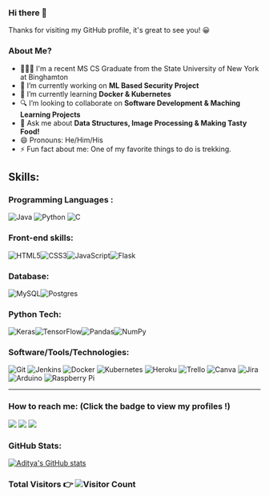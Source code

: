 ### Hi there 👋

Thanks for visiting my GitHub profile, it's great to see you! 😀

### About Me?
- 👨🏻‍🎓 I'm a recent MS CS Graduate from the State University of New York at Binghamton
- 🔭 I’m currently working on <strong>ML Based Security Project</strong>
- 🌱 I’m currently learning <strong>Docker & Kubernetes </strong>
- 🔍 I’m looking to collaborate on <strong>Software Development & Maching Learning Projects</strong>
- 💬 Ask me about <strong>Data Structures, Image Processing & Making Tasty Food! </strong>
- 😄 Pronouns: He/Him/His
- ⚡ Fun fact about me: One of my favorite things to do is trekking.


## Skills:

### Programming Languages :
![Java](https://img.shields.io/badge/java-%23ED8B00.svg?style=for-the-badge&logo=java&logoColor=white)  ![Python](https://img.shields.io/badge/python-%2314354C.svg?style=for-the-badge&logo=python&logoColor=white)  ![C](https://img.shields.io/badge/c-%2300599C.svg?style=for-the-badge&logo=c&logoColor=white)

### Front-end skills:

![HTML5](https://img.shields.io/badge/html5-%23E34F26.svg?style=for-the-badge&logo=html5&logoColor=white)![CSS3](https://img.shields.io/badge/css3-%231572B6.svg?style=for-the-badge&logo=css3&logoColor=white)![JavaScript](https://img.shields.io/badge/javascript-%23323330.svg?style=for-the-badge&logo=javascript&logoColor=%23F7DF1E)![Flask](https://img.shields.io/badge/flask-%23000.svg?style=for-the-badge&logo=flask&logoColor=white)

### Database:
![MySQL](https://img.shields.io/badge/mysql-%2300f.svg?style=for-the-badge&logo=mysql&logoColor=white)![Postgres](https://img.shields.io/badge/postgres-%23316192.svg?style=for-the-badge&logo=postgresql&logoColor=white)

### Python Tech:
![Keras](https://img.shields.io/badge/Keras-%23D00000.svg?style=for-the-badge&logo=Keras&logoColor=white)![TensorFlow](https://img.shields.io/badge/TensorFlow-%23FF6F00.svg?style=for-the-badge&logo=TensorFlow&logoColor=white)![Pandas](https://img.shields.io/badge/pandas-%23150458.svg?style=for-the-badge&logo=pandas&logoColor=white)![NumPy](https://img.shields.io/badge/numpy-%23013243.svg?style=for-the-badge&logo=numpy&logoColor=white)

### Software/Tools/Technologies:
![Git](https://img.shields.io/badge/git-%23F05033.svg?style=for-the-badge&logo=git&logoColor=white)
  ![Jenkins](https://img.shields.io/badge/jenkins-%232C5263.svg?style=for-the-badge&logo=jenkins&logoColor=white)
  ![Docker](https://img.shields.io/badge/docker-%230db7ed.svg?style=for-the-badge&logo=docker&logoColor=white)
  ![Kubernetes](https://img.shields.io/badge/kubernetes-%23326ce5.svg?style=for-the-badge&logo=kubernetes&logoColor=white)
  ![Heroku](https://img.shields.io/badge/heroku-%23430098.svg?style=for-the-badge&logo=heroku&logoColor=white)
  ![Trello](https://img.shields.io/badge/Trello-%23026AA7.svg?style=for-the-badge&logo=Trello&logoColor=white)
  ![Canva](https://img.shields.io/badge/Canva-%2300C4CC.svg?style=for-the-badge&logo=Canva&logoColor=white)
  ![Jira](https://img.shields.io/badge/jira-%230A0FFF.svg?style=for-the-badge&logo=jira&logoColor=white)
  ![Arduino](https://img.shields.io/badge/-Arduino-00979D?style=for-the-badge&logo=Arduino&logoColor=white)
  ![Raspberry Pi](https://img.shields.io/badge/-RaspberryPi-C51A4A?style=for-the-badge&logo=Raspberry-Pi)

<hr>

### How to reach me: <strong>(Click the badge to view my profiles !)</strong>

<img src="https://img.shields.io/badge/achaud12@binghamton.edu-%23D14836.svg?&style=for-the-badge&logo=gmail&logoColor=white" href="achaud12@binghamton.edu">   <a  href="https://www.instagram.com/aadi.ctive/"><img src="https://img.shields.io/badge/@aadi.ctive_-%23E4405F.svg?&style=for-the-badge&logo=instagram&logoColor=white"></a>   <a href="https://www.linkedin.com/in/aadi-ctive/"><img src="https://img.shields.io/badge/Aditya Chaudhari-%230077B5.svg?&style=for-the-badge&logo=linkedin&logoColor=white" ></a>

### GitHub Stats:
[![Aditya's GitHub stats](https://github-readme-stats.vercel.app/api?username=aadictive)](https://github.com/aadictive/github-readme-stats)

[linkedin]: https://www.linkedin.com/in/aadi-ctive/
[twitter]: https://twitter.com/aadi_ctive/
[instagram]: https://www.instagram.com/aadi.ctive/
[facebook]: https://www.facebook.com/aadi.ctive/



### <p>Total Visitors 👉 ![Visitor Count](https://profile-counter.glitch.me/{aadictive}/count.svg)</p>
